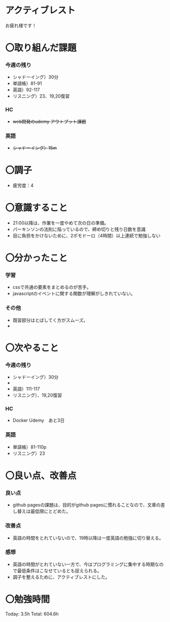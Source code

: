 # アクティブレスト

お疲れ様です！

# 〇取り組んだ課題

### 今週の残り

- シャドーイング）30分
- 単語帳）81-91
- 英語）92-117
- リスニング）23、19,20復習

### HC

- ~~web開発のudemy アウトプット課題~~

### 英語

- ~~シャドーイング）15m~~

# 〇調子

- 疲労度：4

# 〇意識すること

- 21:00以降は、作業を一度やめて次の日の準備。
- パーキンソンの法則に陥っているので、締め切りと残り日数を意識
- 目に負担をかけないために、2ポモドーロ（4時間）以上連続で勉強しない

# 〇分かったこと

### 学習

- cssで共通の要素をまとめるのが苦手。
- javascriptのイベントに関する関数が理解がしきれていない。

### その他

- 既習部分はとばしてく方がスムーズ。
- 

# 〇次やること

### 今週の残り

- シャドーイング）30分
- 
- 英語）111-117
- リスニング）、19,20復習

### HC

- Docker Udemy　あと3日

### 英語

- 単語帳）81-110p
- リスニング）23

# 〇良い点、改善点

### 良い点

- github pagesの課題は、目的がgithub pagesに慣れることなので、文章の差し替えは最低限にとどめた。

### 改善点

- 英語の時間をとれていないので、19時以降は一度英語の勉強に切り替える。

### 感想

- 英語の時間がとれていない一方で、今はプログラミングに集中する時期なので最低条件はこなせているとも捉えられる。
- 調子を整えるために、アクティブレストにした。

# 〇勉強時間

Today: 3.5h Total: 604.6h
